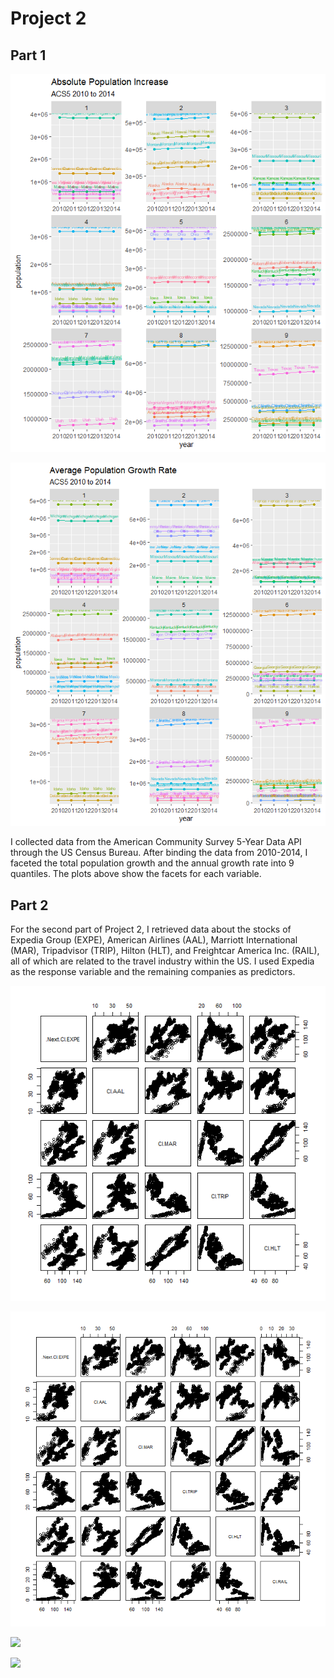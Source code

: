 # Project 2

## Part 1

![](p2p1.png)

![](p2p1growth.png)

I collected data from the American Community Survey 5-Year Data API through the US Census Bureau. After binding the data from 2010-2014, I faceted the total population growth
and the annual growth rate into 9 quantiles. The plots above show the facets for each variable.

## Part 2

For the second part of Project 2, I retrieved data about the stocks of Expedia Group (EXPE), American Airlines (AAL), Marriott International (MAR), Tripadvisor (TRIP), Hilton (HLT), and Freightcar America Inc. (RAIL), all of which are related to the travel industry within the US. I used Expedia as the response variable and the remaining companies as predictors. 

![](expe5x5.png)

![](expe6x6.png)

![](summary(model_ex2).png)

![](summary(model_ex3).png)

